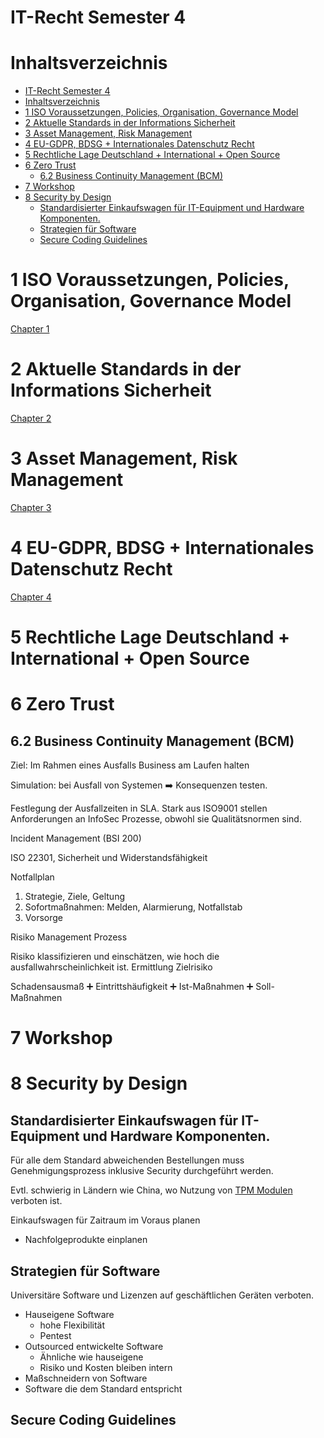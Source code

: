 # IT-Recht Semester 4

# Inhaltsverzeichnis

- [IT-Recht Semester 4](#it-recht-semester-4)
- [Inhaltsverzeichnis](#inhaltsverzeichnis)
- [1 ISO Voraussetzungen, Policies, Organisation, Governance Model](#1-iso-voraussetzungen-policies-organisation-governance-model)
- [2 Aktuelle Standards in der Informations Sicherheit](#2-aktuelle-standards-in-der-informations-sicherheit)
- [3 Asset Management, Risk Management](#3-asset-management-risk-management)
- [4 EU-GDPR, BDSG + Internationales Datenschutz Recht](#4-eu-gdpr-bdsg--internationales-datenschutz-recht)
- [5 Rechtliche Lage Deutschland + International + Open Source](#5-rechtliche-lage-deutschland--international--open-source)
- [6 Zero Trust](#6-zero-trust)
  - [6.2 Business Continuity Management (BCM)](#62-business-continuity-management-bcm)
- [7 Workshop](#7-workshop)
- [8 Security by Design](#8-security-by-design)
  - [Standardisierter Einkaufswagen für IT-Equipment und Hardware Komponenten.](#standardisierter-einkaufswagen-für-it-equipment-und-hardware-komponenten)
  - [Strategien für Software](#strategien-für-software)
  - [Secure Coding Guidelines](#secure-coding-guidelines)

# 1 ISO Voraussetzungen, Policies, Organisation, Governance Model
[Chapter 1](chapter_1.md)

# 2 Aktuelle Standards in der Informations Sicherheit
[Chapter 2](chapter_2.md)

# 3 Asset Management, Risk Management
[Chapter 3](chapter_3.md)

# 4 EU-GDPR, BDSG + Internationales Datenschutz Recht
[Chapter 4](chapter_4.md)

# 5 Rechtliche Lage Deutschland + International + Open Source

# 6 Zero Trust

## 6.2 Business Continuity Management (BCM)

Ziel: Im Rahmen eines Ausfalls Business am Laufen halten

Simulation: bei Ausfall von Systemen :arrow_right: Konsequenzen testen.

Festlegung der Ausfallzeiten in SLA.
Stark aus ISO9001 stellen Anforderungen an InfoSec Prozesse, obwohl sie Qualitätsnormen sind.

Incident Management (BSI 200)

ISO 22301, Sicherheit und Widerstandsfähigkeit

Notfallplan
1. Strategie, Ziele, Geltung
2. Sofortmaßnahmen: Melden, Alarmierung, Notfallstab
3. Vorsorge


Risiko Management Prozess

Risiko klassifizieren und einschätzen, wie hoch die ausfallwahrscheinlichkeit ist. Ermittlung Zielrisiko

Schadensausmaß :heavy_plus_sign: Eintrittshäufigkeit :heavy_plus_sign: Ist-Maßnahmen :heavy_plus_sign: Soll-Maßnahmen

# 7 Workshop

# 8 Security by Design

## Standardisierter Einkaufswagen für IT-Equipment und Hardware Komponenten.

Für alle dem Standard abweichenden Bestellungen muss Genehmigungsprozess inklusive Security durchgeführt werden.

Evtl. schwierig in Ländern wie China, wo Nutzung von [TPM Modulen](https://de.wikipedia.org/wiki/Trusted_Platform_Module) verboten ist.

Einkaufswagen für Zaitraum im Voraus planen

- Nachfolgeprodukte einplanen


## Strategien für Software

Universitäre Software und Lizenzen auf geschäftlichen Geräten verboten.

- Hauseigene Software
  - hohe Flexibilität
  - Pentest
- Outsourced entwickelte Software
  - Ähnliche wie hauseigene
  - Risiko und Kosten bleiben intern
- Maßschneidern von Software
- Software die dem Standard entspricht

## Secure Coding Guidelines
